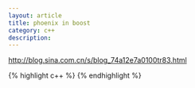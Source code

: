 ```yaml
---
layout: article
title: phoenix in boost
category: c++
description: 
---
```

http://blog.sina.com.cn/s/blog_74a12e7a0100tr83.html

{% highlight c++ %}
{% endhighlight %}


